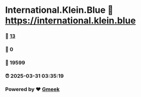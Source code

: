 # International.Klein.Blue :link: https://international.klein.blue 
### :page_facing_up: [13](https://international.klein.blue/tag.html) 
### :speech_balloon: 0 
### :hibiscus: 19599 
### :alarm_clock: 2025-03-31 03:35:19 
### Powered by :heart: [Gmeek](https://github.com/Meekdai/Gmeek)
